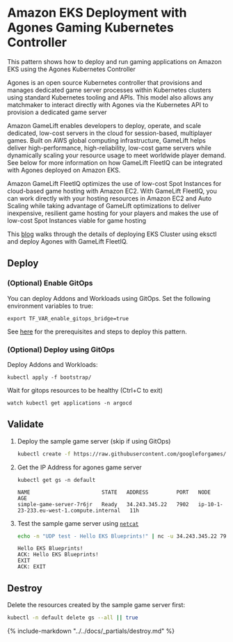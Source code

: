 # Amazon EKS Deployment with Agones Gaming Kubernetes Controller

This pattern shows how to deploy and run gaming applications on Amazon EKS using the Agones Kubernetes Controller

Agones is an open source Kubernetes controller that provisions and manages dedicated game server
processes within Kubernetes clusters using standard Kubernetes tooling and APIs.
This model also allows any matchmaker to interact directly with Agones via the Kubernetes API to provision a dedicated game server

Amazon GameLift enables developers to deploy, operate, and scale dedicated, low-cost servers in the cloud for session-based, multiplayer games.
Built on AWS global computing infrastructure, GameLift helps deliver high-performance, high-reliability,
low-cost game servers while dynamically scaling your resource usage to meet worldwide player demand. See below
for more information on how GameLift FleetIQ can be integrated with Agones deployed on Amazon EKS.

Amazon GameLift FleetIQ optimizes the use of low-cost Spot Instances for cloud-based game hosting with Amazon EC2.
With GameLift FleetIQ, you can work directly with your hosting resources in Amazon EC2 and Auto Scaling while
taking advantage of GameLift optimizations to deliver inexpensive, resilient game hosting for your players
and makes the use of low-cost Spot Instances viable for game hosting

This [blog](https://aws.amazon.com/blogs/gametech/introducing-the-gamelift-fleetiq-adapter-for-agones/) walks
through the details of deploying EKS Cluster using eksctl and deploy Agones with GameLift FleetIQ.

## Deploy

### (Optional) Enable GitOps
You can deploy Addons and Workloads using GitOps.
Set the following environment variables to true:
```shell
export TF_VAR_enable_gitops_bridge=true
```

See [here](https://aws-ia.github.io/terraform-aws-eks-blueprints/getting-started/#prerequisites) for the prerequisites and steps to deploy this pattern.

### (Optional) Deploy using GitOps
Deploy Addons and Workloads:
```shell
kubectl apply -f bootstrap/
```
Wait for gitops resources to be healthy (Ctrl+C to exit)
```shell
watch kubectl get applications -n argocd
```

## Validate

1. Deploy the sample game server (skip if using GitOps)

    ```sh
    kubectl create -f https://raw.githubusercontent.com/googleforgames/agones/release-1.32.0/examples/simple-game-server/gameserver.yaml
    ```

2. Get the IP Address for agones game server
    ```shell
    kubectl get gs -n default
    ```
    ```text
    NAME                       STATE   ADDRESS         PORT   NODE                                        AGE
    simple-game-server-7r6jr   Ready   34.243.345.22   7902   ip-10-1-23-233.eu-west-1.compute.internal   11h
    ```

2. Test the sample game server using [`netcat`](https://netcat.sourceforge.net/)

    ```sh
    echo -n "UDP test - Hello EKS Blueprints!" | nc -u 34.243.345.22 7902
    ```

    ```text
    Hello EKS Blueprints!
    ACK: Hello EKS Blueprints!
    EXIT
    ACK: EXIT
    ```

## Destroy

Delete the resources created by the sample game server first:

```sh
kubectl -n default delete gs --all || true
```

{%
   include-markdown "../../docs/_partials/destroy.md"
%}
